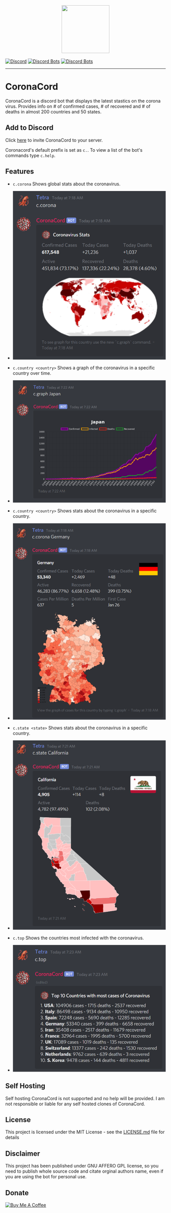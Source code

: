 <div align="center">
    <img src="https://external-content.duckduckgo.com/iu/?u=https%3A%2F%2Fupload.wikimedia.org%2Fwikipedia%2Fcommons%2Fthumb%2F7%2F7c%2F2019-nCoV-CDC-23312.png%2F1200px-2019-nCoV-CDC-23312.png&f=1&nofb=1" width="150px" height="150px" /><br>
</div>

[![Discord](https://discordapp.com/api/guilds/685188144949100691/embed.png?style=shield)](https://discord.gg/9M5qWfy)
[![Discord Bots](https://top.gg/api/widget/status/644977600057573389.svg?noavatar=true)](https://top.gg/bot/644977600057573389)
[![Discord Bots](https://top.gg/api/widget/servers/644977600057573389.svg?noavatar=true)](https://top.gg/bot/644977600057573389)

<hr>

# CoronaCord

CoronaCord is a discord bot that displays the latest stastics on the corona virus. Provides info on # of confirmed cases, # of recovered and # of deaths in almost 200 countries and 50 states.



## Add to Discord
Click [here](https://discordapp.com/oauth2/authorize?client_id=644977600057573389&scope=bot&permissions=347136) to invite CoronaCord to your server. 

Coronacord's default prefix is set as `c.`. To view a list of the bot's commands type `c.help`. 

## Features

* `c.corona` Shows global stats about the coronavirus.

* <img src="./imgs/example2.PNG" alt="Image">

* `c.country <country>` Shows a graph of the coronavirus in a specific country over time.

* <img src="./imgs/example1.PNG" alt="Image">

* `c.country <country>` Shows stats about the coronavirus in a specific country.

* <img src="./imgs/example3.PNG" alt="Image">

* `c.state <state>` Shows stats about the coronavirus in a specific country.

* <img src="./imgs/example4.PNG" alt="Image">

* `c.top` Shows the countries most infected with the coronavirus.

* <img src="./imgs/example5.PNG" alt="Image">

## Self Hosting
Self hosting CoronaCord is not supported and no help will be provided. I am not responsible or liable for any self hosted clones of CoronaCord.

## License
This project is licensed under the MIT License - see the [LICENSE.md](LICENSE.md) file for details

## Disclaimer
This project has been published under GNU AFFERO GPL license, so you need to publish whole source code and citate orginal authors name, even if you are using the bot for personal use.

## Donate
<a href="https://www.buymeacoffee.com/tetra" target="_blank"><img src="https://cdn.buymeacoffee.com/buttons/lato-blue.png" alt="Buy Me A Coffee" style="height: 51px !important;width: 217px !important;" ></a>
